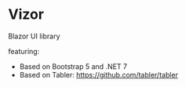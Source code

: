 # Vizor
Blazor UI library

featuring:
- Based on Bootstrap 5 and .NET 7
- Based on Tabler: https://github.com/tabler/tabler
